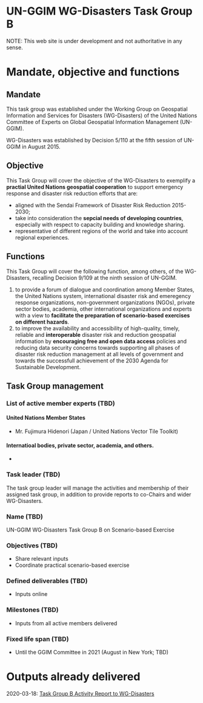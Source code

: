 # UN-GGIM WG-Disasters Task Group B

NOTE: This web site is under development and not authoritative in any sense. 


# Mandate, objective and functions
## Mandate
This task group was established under the Working Group on Geospatial Information and Services for Disasters (WG-Disasters) of the United Nations Committee of Experts on Global Geospatial Information Management (UN-GGIM). 

WG-Disasters was established by Decision 5/110 at the fifth session of UN-GGIM in August 2015.

## Objective
This Task Group will cover the objective of the WG-Disasters to exemplify a **practial United Nations geospatial cooperation** to support emergency response and disaster risk reduction efforts that are:
- aligned with the Sendai Framework of Disaster Risk Reduction 2015-2030;
- take into consideration the **sepcial needs of developing countries**, especially with respect to capacity building and knowledge sharing.
- representative of different regions of the world and take into account regional experiences.

## Functions
This Task Group will cover the following function, among others, of the WG-Disasters, recalling Decision 9/109 at the ninth session of UN-GGIM.

1. to provide a forum of dialogue and coordination among Member States, the United Nations system, international disaster risk and emeregency response organizations, non-government organizations (NGOs), private sector bodies, academia, other international organizations and experts with a view to **facilitate the preparation of scenario-based exercises on different hazards**.
2. to improve the availability and accessibility of high-quality, timely, reliable and **interoperable** disaster risk and reduction geospatial information by **encouraging free and open data access** policies and reducing data security concerns towards supporting all phases of disaster risk reduction management at all levels of government and towards the successfull achievement of the 2030 Agenda for Sustainable Development.

## Task Group management
### List of active member experts (TBD)
#### United Nations Member States
- Mr. Fujimura Hidenori (Japan / United Nations Vector Tile Toolkit)

#### Internatioal bodies, private sector, academia, and others.
- 

### Task leader (TBD)
The task group leader will manage the activities and membership of their assigned task group, in addition to provide reports to co-Chairs and wider WG-Disasters.

### Name (TBD)
UN-GGIM WG-Disasters Task Group B on Scenario-based Exercise

### Objectives (TBD)
- Share relevant inputs
- Coordinate practical scenario-based exercise

### Defined deliverables (TBD)
- Inputs online

### Milestones (TBD)
- Inputs from all active members delivered

### Fixed life span (TBD)
- Until the GGIM Committee in 2021 (August in New York; TBD)

# Outputs already delivered
2020-03-18: [Task Group B Activity Report to WG-Disasters](https://hackmd.io/@hfu/20200318)
